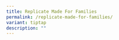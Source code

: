 ```yaml
---
title: Replicate Made For Families
permalink: /replicate-made-for-families/
variant: tiptap
description: ""
---
```

